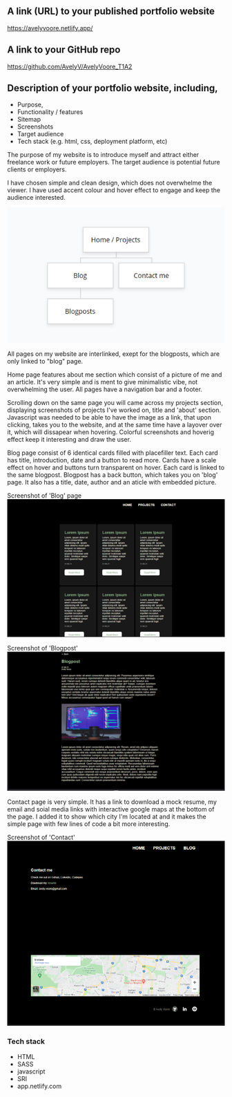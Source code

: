 ## A link (URL) to your published portfolio website

https://avelyvoore.netlify.app/

## A link to your GitHub repo

https://github.com/AvelyV/AvelyVoore_T1A2

## Description of your portfolio website, including,
- Purpose,
- Functionality / features
- Sitemap
- Screenshots
- Target audience
- Tech stack (e.g. html, css, deployment platform, etc)

The purpose of my website is to introduce myself and attract either freelance work or future employers. 
The target audience is potential future clients or employers.

I have chosen simple and clean design, which does not overwhelme the viewer. I have used accent colour and hover effect to engage and keep the audience interested. 

![Sitemap](docs/sitemap1.png)

All pages on my website are interlinked, exept for the blogposts, 
which are only linked to "blog" page. 

Home page features about me section which consist of a picture of me and an article. It's very simple and is ment to give minimalistic vibe, not overwhelming the user. All pages have a navigation bar and a footer. 

Scrolling down on the same page you will came across my projects section, displaying screenshots of projects I've worked on, title and 'about' section. Javascript was needed to be able to have the image as a link, that upon clicking, takes you to the website, and at the same time have a layover over it, which will dissapear when hovering. Colorful screenshots and hoverig effect keep it interesting and draw the user. 

Blog page consist of 6 identical cards filled with placefiller text. Each card has title, introduction, date and a button to read more. Cards have a scale effect on hover and buttons turn transparent on hover. Each card is linked to the same blogpost. Blogpost has a back button, which takes you on 'blog' page. It also has a title, date, author and an aticle with embedded picture. 

Screenshot of 'Blog' page
![Blog](docs/blog.png)

Screenshot of 'Blogpost'
![Blogpost](docs/blogpost1.png)

Contact page is very simple. It has a link to download a mock resume, my email and soial media links with interactive google maps at the bottom of the page. I added it to show which city I'm located at and it makes the simple page with few lines of code a bit more interesting.

Screenshot of 'Contact'
![Contact](docs/contact.png)

### Tech stack
- HTML
- SASS
- javascript
- SRI
- app.netlify.com 


